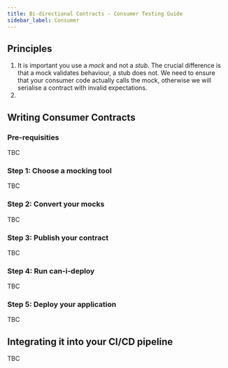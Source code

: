 ```yaml
---
title: Bi-directional Contracts - Consumer Testing Guide
sidebar_label: Consumer
---
```


## Principles

1. It is important you use a _mock_ and not a _stub_. The crucial difference is that a mock validates behaviour, a stub does not. We need to ensure that your consumer code actually calls the mock, otherwise we will serialise a contract with invalid expectations.
1.

## Writing Consumer Contracts

### Pre-requisities

TBC

### Step 1: Choose a mocking tool

TBC

### Step 2: Convert your mocks

TBC

### Step 3: Publish your contract

TBC

### Step 4: Run can-i-deploy

TBC

### Step 5: Deploy your application

TBC


## Integrating it into your CI/CD pipeline

TBC
